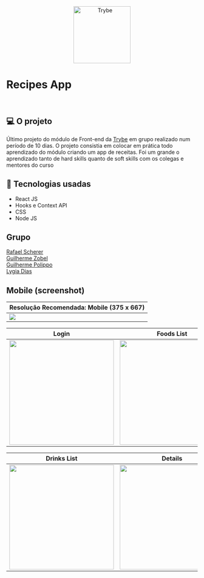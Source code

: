 <div align="center">
 <a href=https://www.betrybe.com "Trybe" target="_blank"> <img src=https://assets-global.website-files.com/61549abf6fb9ca5e91bc5709/61549abf6fb9ca4630bc5747_Logo.svg width="150px" Trybe" alt="Trybe"/>
</a>
</div>

# Recipes App
</br>

## 💻 O projeto
Último projeto do módulo de Front-end da [Trybe](https://github.com/betrybe) em grupo realizado num período de 10 dias. O projeto consistia em colocar em prática todo aprendizado do módulo criando um app de receitas. Foi um grande o aprendizado tanto de hard skills quanto de soft skills com os colegas e mentores do curso

## 🧰 Tecnologias usadas
* React JS
* Hooks e Context API
* CSS
* Node JS

## Grupo
<a href="https://github.com/RafaelAugustScherer/recipes-app" >Rafael Scherer</a>
<br>
<a href="https://github.com/Guilherme-Zobel" >Guilherme Zobel</a>
<br>
<a href="https://github.com/luispolippo" >Guilherme Polippo</a>
<br>
<a href="https://github.com/LygiaDias" >Lygia Dias</a>

## Mobile (screenshot)
| **Resolução Recomendada: Mobile (375 x 667)** |
| --- |
|<img src="Peek 19-04-2022 12-45.gif" align="left">|


| Login | Foods List | Search Bar |
| --- | --- | --- |
| <img src="https://user-images.githubusercontent.com/87620994/164327887-6b6437be-f5da-4603-848e-d6d6ee7d675d.png" width='275px' /> | <img src="https://user-images.githubusercontent.com/87620994/164327919-072ea17d-6c07-4fe6-8b9d-7c5564db3e4c.png" width='275px' /> | <img src="https://user-images.githubusercontent.com/87620994/164327984-c002ac3b-92d2-4c8f-aada-019d0e5474b4.png" width='275px' /> | 

| Drinks List | Details | Explore |
| --- | --- | --- |
<img src="https://user-images.githubusercontent.com/87620994/164328013-d443788b-3fc1-4230-ac0d-1ff9619a2af4.png" width='275px' /> | <img src="https://user-images.githubusercontent.com/87620994/164328047-97e75265-111e-4223-8b65-0eb44e9d601f.png" width='275px' /> | <img src="https://user-images.githubusercontent.com/87620994/164328225-d2e47337-2f9e-4725-bf9c-595e8c76dbe0.png" width='275px' /> | 
